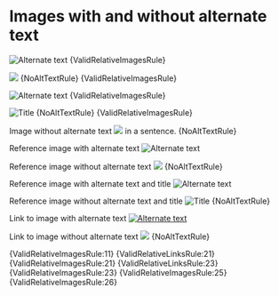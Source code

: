 # Images with and without alternate text

![Alternate text](image.jpg) {ValidRelativeImagesRule}

![](image.jpg) {NoAltTextRule} {ValidRelativeImagesRule}

![Alternate text](image.jpg "Title") {ValidRelativeImagesRule}

![](image.jpg "Title") {NoAltTextRule} {ValidRelativeImagesRule}

Image without alternate text ![](image.jpg) in a sentence. {NoAltTextRule}

Reference image with alternate text ![Alternate text][notitle]

Reference image without alternate text ![][notitle] {NoAltTextRule}

Reference image with alternate text and title ![Alternate text][title]

Reference image without alternate text and title ![][title] {NoAltTextRule}

Link to image with alternate text [![Alternate text](image.jpg)](image.jpg)

Link to image without alternate text [![](image.jpg)](image.jpg) {NoAltTextRule}

[notitle]: image.jpg
[title]: image.jpg "Title"

{ValidRelativeImagesRule:11}
{ValidRelativeLinksRule:21} {ValidRelativeImagesRule:21}
{ValidRelativeLinksRule:23} {ValidRelativeImagesRule:23}
{ValidRelativeImagesRule:25} {ValidRelativeImagesRule:26}
